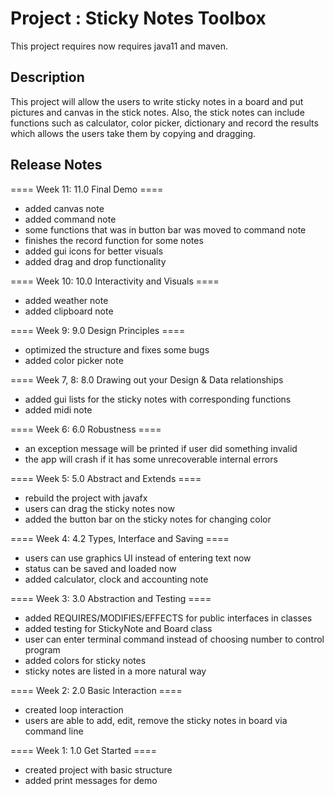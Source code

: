 # Project : Sticky Notes Toolbox

This project requires now requires java11 and maven. 


## Description
This project will allow the users to write sticky notes in a board and put pictures and 
canvas in the stick notes. Also, the stick notes can include functions such as calculator, 
color picker, dictionary and record the results which allows the users take them by copying 
and dragging. 


## Release Notes

==== Week 11: 11.0 Final Demo ====
- added canvas note
- added command note
- some functions that was in button bar was moved to command note
- finishes the record function for some notes
- added gui icons for better visuals
- added drag and drop functionality


==== Week 10: 10.0 Interactivity and Visuals ====
- added weather note
- added clipboard note


==== Week 9: 9.0 Design Principles ====
- optimized the structure and fixes some bugs
- added color picker note


==== Week 7, 8: 8.0 Drawing out your Design & Data relationships
- added gui lists for the sticky notes with corresponding functions  
- added midi note


==== Week 6: 6.0 Robustness ====
- an exception message will be printed if user did something invalid
- the app will crash if it has some unrecoverable internal errors


==== Week 5: 5.0 Abstract and Extends ====
- rebuild the project with javafx
- users can drag the sticky notes now 
- added the button bar on the sticky notes for changing color


==== Week 4: 4.2 Types, Interface and Saving ====

- users can use graphics UI instead of entering text now
- status can be saved and loaded now
- added calculator, clock and accounting note


==== Week 3: 3.0 Abstraction and Testing ====

- added REQUIRES/MODIFIES/EFFECTS for public interfaces in classes
- added testing for StickyNote and Board class
- user can enter terminal command instead of choosing number to control program
- added colors for sticky notes
- sticky notes are listed in a more natural way


==== Week 2: 2.0 Basic Interaction ====

- created loop interaction
- users are able to add, edit, remove the sticky notes in board via command line


==== Week 1: 1.0 Get Started ====

- created project with basic structure 
- added print messages for demo

